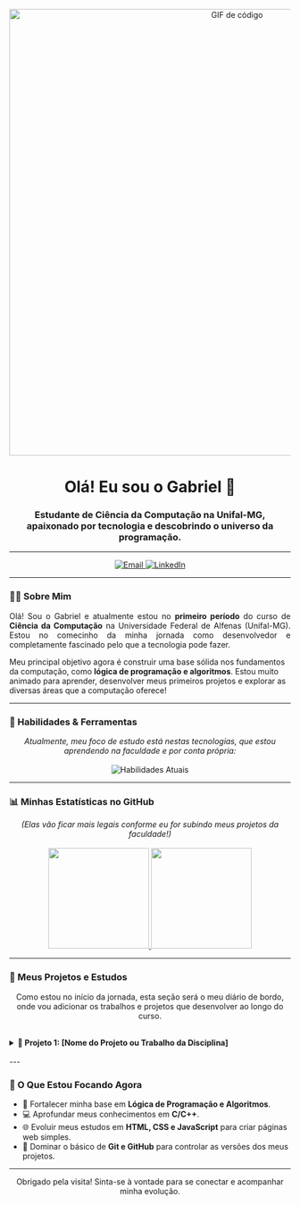<p align="center">
  <img src="https://media.giphy.com/media/2IudUHdI0lDi3AroXk/giphy.gif" alt="GIF de código" width="800"/>
</p>

<h1 align="center">Olá! Eu sou o Gabriel 👋</h1>
<h3 align="center">Estudante de Ciência da Computação na Unifal-MG, apaixonado por tecnologia e descobrindo o universo da programação.</h3>

---

<p align="center">
  <a href="mailto:[SEU-EMAIL@DOMINIO.COM]">
    <img src="https://img.shields.io/badge/Email-D14836?style=for-the-badge&logo=gmail&logoColor=white" alt="Email">
  </a>
  <a href="https://linkedin.com/in/[SEU-USUARIO-LINKEDIN]" target="_blank">
    <img src="https://img.shields.io/badge/-LinkedIn-%230077B5?style=for-the-badge&logo=linkedin&logoColor=white" alt="LinkedIn">
  </a>
</p>

---

### 👨‍💻 Sobre Mim

<p align="justify">
Olá! Sou o Gabriel e atualmente estou no <strong>primeiro período</strong> do curso de <strong>Ciência da Computação</strong> na Universidade Federal de Alfenas (Unifal-MG). Estou no comecinho da minha jornada como desenvolvedor e completamente fascinado pelo que a tecnologia pode fazer.

Meu principal objetivo agora é construir uma base sólida nos fundamentos da computação, como <strong>lógica de programação e algoritmos</strong>. Estou muito animado para aprender, desenvolver meus primeiros projetos e explorar as diversas áreas que a computação oferece!
</p>

---

### 🚀 Habilidades & Ferramentas

<p align="center">
  <i>Atualmente, meu foco de estudo está nestas tecnologias, que estou aprendendo na faculdade e por conta própria:</i>
  <br><br>
  <img src="https://skillicons.dev/icons?i=c,cpp,html,css,js,git,github,vscode" alt="Habilidades Atuais"/>
</p>

---

### 📊 Minhas Estatísticas no GitHub

<p align="center">
  <i>(Elas vão ficar mais legais conforme eu for subindo meus projetos da faculdade!)</i>
  <br><br>
  <a href="https://github.com/[SEU-USUARIO-GITHUB]">
    <img height="180em" src="https://github-readme-stats.vercel.app/api?username=[SEU-USUARIO-GITHUB]&show_icons=true&theme=tokyonight&include_all_commits=true&count_private=true&rank_icon=github"/>
    <img height="180em" src="https://github-readme-stats.vercel.app/api/top-langs/?username=[SEU-USUARIO-GITHUB]&layout=compact&langs_count=7&theme=tokyonight"/>
  </a>
</p>

---

### 🎯 Meus Projetos e Estudos

<p align="center">Como estou no início da jornada, esta seção será o meu diário de bordo, onde vou adicionar os trabalhos e projetos que desenvolver ao longo do curso.</p>
<br>

<details>
  <summary><strong>🚀 Projeto 1: [Nome do Projeto ou Trabalho da Disciplina]</strong></summary>
  <br>
  <p align="justify">
    <strong>Descrição:</strong> [Escreva aqui uma breve descrição do que o projeto faz. Por exemplo: "Implementação de um algoritmo de ordenação para a matéria de Algoritmos e Estrutura de Dados I."]
    <br><br>
    <strong>Tecnologias:</strong> [Ex: C, Lógica de Programação]
    <br>
    <strong>Link para o Repositório:</strong> <a href="[URL_DO_REPOSITORIO_DO_PROJETO]">Clique aqui</a>
  </p>
</details>

<br>
---

### 🌱 O Que Estou Focando Agora

-   🧠 Fortalecer minha base em **Lógica de Programação e Algoritmos**.
-   💻 Aprofundar meus conhecimentos em **C/C++**.
-   🌐 Evoluir meus estudos em **HTML, CSS e JavaScript** para criar páginas web simples.
-   🐙 Dominar o básico de **Git e GitHub** para controlar as versões dos meus projetos.

---

<p align="center">
  Obrigado pela visita! Sinta-se à vontade para se conectar e acompanhar minha evolução.
</p>
